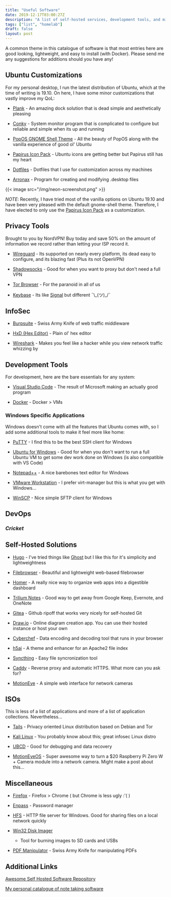 ```yaml
---
title: "Useful Software"
date: 2019-12-17T03:00:27Z
description: "A list of self-hosted services, development tools, and miscellaneous applications that I've found super useful."
tags: ["list", "homelab"]
draft: false
layout: post
---
```


A common theme in this catalogue of software is that most entries here are good
looking, lightweight, and easy to install (with Docker). Please send me any
suggestions for additions should you have any!

## Ubuntu Customizations

For my personal desktop, I run the latest distribution of Ubuntu, which at the
time of writing is 19.10. On here, I have some minor customizations that vastly
improve my QoL:

- [Plank](https://launchpad.net/plank) - An amazing dock solution that is dead
  simple and aesthetically pleasing

- [Conky](https://github.com/brndnmtthws/conky) - System monitor program that is
  complicated to configure but reliable and simple when its up and running

- [PopOS GNOME Shell Theme](https://github.com/pop-os/gnome-shell-theme) - All
  the beauty of PopOS along with the vanilla experience of good ol' Ubuntu

- [Papirus Icon
  Pack](https://github.com/PapirusDevelopmentTeam/papirus-icon-theme) - Ubuntu
  icons are getting better but Papirus still has my heart

- [Dotfiles](https://github.com/decaby7e/dotfiles) - Dotfiles that I use for
  customization across my machines

- [Arronax](https://www.florian-diesch.de/software/arronax/) - Program for
  creating and modifying .desktop files

{{< image src="/img/neon-screenshot.png" >}}

_NOTE_: Recently, I have tried most of the vanilla options on Ubuntu 19.10 and
have been very pleased with the default gnome-shell theme. Therefore, I have
elected to only use the [Papirus Icon
Pack](https://github.com/PapirusDevelopmentTeam/papirus-icon-theme) as a
customization.

## Privacy Tools

Brought to you by NordVPN! Buy today and save 50% on the amount of information
we record rather than letting your ISP record it.

- [Wireguard](https://www.wireguard.com/) - Its supported on nearly every
  platform, its dead easy to configure, and its blazing fast (Plus its not
  OpenVPN)

- [Shadowsocks](https://shadowsocks.org/en/index.html) - Good for when you want
  to proxy but don't need a full VPN

- [Tor Browser](https://www.torproject.org/download/) - For the paranoid in all
  of us

- [Keybase](https://keybase.io/) - Its like [Signal](https://signal.org/) but
  different ¯\\\_(ツ)\_/¯

## InfoSec

- [Burpsuite](https://portswigger.net/burp) - Swiss Army Knife of web traffic
  middleware

- [HxD (Hex Editor)](https://mh-nexus.de/en/hxd/) - Plain ol' hex editor

- [Wireshark](https://www.wireshark.org/) - Makes you feel like a hacker while
  you view network traffic whizzing by

## Development Tools

For development, here are the bare essentials for any system:

- [Visual Studio Code](https://code.visualstudio.com/) - The result of Microsoft
  making an actually good program

- [Docker](https://www.docker.com/) - Docker > VMs

### Windows Specific Applications

Windows doesn't come with all the features that Ubuntu comes with, so I add some
additional tools to make it feel more like home:

- [PuTTY](https://www.chiark.greenend.org.uk/~sgtatham/putty/) - I find this to
  be the best SSH client for Windows

- [Ubuntu for Windows](https://www.microsoft.com/en-us/p/ubuntu/9nblggh4msv6) -
  Good for when you don't want to run a full Ubuntu VM to get some dev work done
  on Windows (is also compatible with VS Code)

- [Notepad++](https://notepad-plus-plus.org/downloads/) - A nice barebones text
  editor for Windows

- [VMware Workstation](https://www.vmware.com/products/workstation-pro.html) - I
  prefer virt-manager but this is what you get with Windows...

- [WinSCP](https://winscp.net/eng/index.php) - Nice simple SFTP client for
  Windows

## DevOps

### *Cricket*

## Self-Hosted Solutions

- [Hugo](https://gohugo.io/) - I've tried things like
  [Ghost](https://ghost.org/) but I like this for it's simplicity and
  lightweightness

- [Filebrowser](https://filebrowser.xyz/) - Beautiful and lightweight web-based
  filebrowser

- [Homer](https://github.com/bastienwirtz/homer) - A really nice way to organize
  web apps into a digestible dashboard

- [Trilium Notes](https://github.com/zadam/trilium) - Good way to get away from
  Google Keep, Evernote, and OneNote

- [Gitea](https://gitea.io/en-us/) - Github ripoff that works very nicely for
  self-hosted Git

- [Draw.io](https://www.draw.io/) - Online diagram creation app. You can use
  their hosted instance or host your own

- [Cyberchef](https://github.com/gchq/CyberChef) - Data encoding and decoding
  tool that runs in your browser

- [h5ai](https://larsjung.de/h5ai/) - A theme and enhancer for an Apache2 file index

- [Syncthing](https://syncthing.net/) - Easy file syncronization tool

- [Caddy](https://caddyserver.com/) - Reverse proxy and automatic HTTPS. What
  more can you ask for?

- [MotionEye](https://github.com/ccrisan/motioneye) - A simple web interface for
  network cameras

## ISOs

This is less of a list of applications and more of a list of application
collections. Nevertheless...

- [Tails](https://tails.boum.org/) - Privacy oriented Linux distribution based
  on Debian and Tor

- [Kali Linux](https://www.kali.org/) - You probably know about this; great
  infosec Linux distro

- [UBCD](https://www.ultimatebootcd.com/) - Good for debugging and data recovery

- [MotionEyeOS](https://github.com/ccrisan/motioneyeos) - Super awesome way to
  turn a $20 Raspberry Pi Zero W + Camera module into a network camera. Might
  make a post about this...

## Miscellaneous

- [Firefox](https://www.mozilla.org/en-US/firefox/) - Firefox > Chrome ( but
  Chrome is less ugly :'( )

- [Enpass](https://www.enpass.io/) - Password manager

- [HFS](https://www.rejetto.com/hfs/) - HTTP file server for Windows. Good for
  sharing files on a local network quickly

- [Win32 Disk
  Imager](https://sourceforge.net/projects/win32diskimager/files/latest/download)
  - Tool for burning images to SD cards and USBs

- [PDF Manipulator](https://github.com/coherentgraphics/cpdf-binaries) - Swiss
  Army Knife for manipulating PDFs

## Additional Links

[Awesome Self Hosted Software
Repository](https://github.com/awesome-selfhosted/awesome-selfhosted)

[My personal catalogue of note taking
software](https://www.ranvier.net/blog/note-taking-solutions/)
